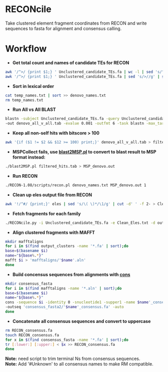 # RECONcile
Take clustered element fragment coordinates from RECON and write sequences to fasta for alignment and consensus calling.

# Workflow  

  - **Get total count and names of candidate TEs for RECON**  
```bash
awk '/^>/ {print $1;} ' Unclustered_candidate_TEs.fa | wc -l | sed 's/^ *//g' > denovo_names.txt  
awk '/^>/ {print $1;} ' Unclustered_candidate_TEs.fa | sed 's/>//g' | sed 's/^ *//g' >> temp_names.txt  
```
  - **Sort in lexical order**  
```bash
cat temp_names.txt | sort >> denovo_names.txt  
rm temp_names.txt  
```

  - **Run All vs All BLAST**  
```bash
blastn -subject Unclustered_candidate_TEs.fa -query Unclustered_candidate_TEs.fa \  
-out denovo_all_v_all.tab -evalue 0.001 -outfmt 6 -task blastn -max_target_seqs 1000  
```

  - **Keep all non-self hits with bitscore > 100**  
```bash
awk '{if ($1 != $2 && $12 >= 100) print;}' denovo_all_v_all.tab > filtered_hits.tab  
```

  - **MSPCollect fails, use [blast2MSP.pl](https://gist.github.com/sestaton/ea770a26032983e49189#file-blast2msp-pl) to convert to blast result to MSP format instead:**  
```bash
./blast2MSP.pl filtered_hits.tab > MSP_denovo.out  
```

  - **Run RECON**  
```bash
./RECON-1.08/scripts/recon.pl denovo_names.txt MSP_denovo.out 1  
```

  - **Clean up eles output file from RECON**  
```bash
awk '!/^#/ {print;}' eles | sed 's/\( \)*/\1/g' | cut -d' ' -f 2- > Clean_Eles.txt  
```

  - **Fetch fragments for each family**  
```bash
./RECONcile.py -i Unclustered_candidate_TEs.fa -e Clean_Eles.txt -d output_clusters  
```  

  - **Align clustered fragments with MAFFT**  
```bash
mkdir mafftaligns  
for i in $(find output_clusters -name '*.fa' | sort);do  
base=$(basename $i)  
name="${base%.*}"  
mafft $i > 'mafftaligns/'$name'.aln'  
done  
```

  - **Build concensus sequences from alignments with [cons](http://www.bioinformatics.nl/cgi-bin/emboss/help/cons)**  
```bash
mkdir consensus_fasta  
for i in $(find mafftaligns -name '*.aln' | sort);do  
base=$(basename $i)  
name="${base%.*}"  
cons -sequence $i -identity 0 -snucleotide1 -supper1 -name $name'_consensus' \  
-outseq 'consensus_fasta2/'$name'_consensus.fa' -auto  
done  
```

  - **Concatenate all consensus sequences and convert to uppercase**  
```bash
rm RECON_consensus.fa  
touch RECON_consensus.fa  
for x in $(find consensus_fasta -name '*.fa' | sort);do  
tr [:lower:] [:upper:] < $x >> RECON_consensus.fa  
done  
```

**Note:** need script to trim terminal Ns from consensus sequences.  
**Note:** Add '#Unknown' to all consensus names to make RM compatible.  
